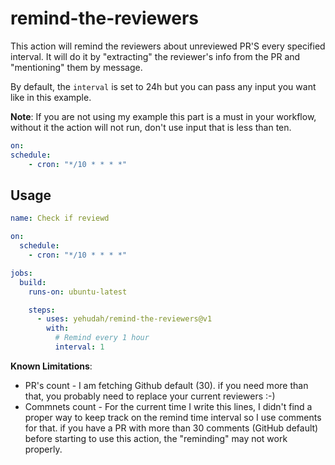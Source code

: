 # remind-the-reviewers

This action will remind the reviewers about unreviewed PR'S every specified interval. It will do it by "extracting" the reviewer's info from the PR and "mentioning" them by message.

By default, the `interval` is set to 24h but you can pass any input you want like in this example.

**Note**:
If you are not using my example this part is a must in your workflow, without it the action will not run, don't use input that is less than ten.
```yaml
on:
schedule:
    - cron: "*/10 * * * *"
```

## Usage

```yaml
name: Check if reviewd

on:
  schedule:
    - cron: "*/10 * * * *"

jobs:
  build:
    runs-on: ubuntu-latest

    steps:
      - uses: yehudah/remind-the-reviewers@v1
        with:
          # Remind every 1 hour
          interval: 1
```

**Known Limitations**:
* PR's count - I am fetching Github default (30). if you need more than that, you probably need to replace your current reviewers :-)
* Commnets count - For the current time I write this lines, I didn't find a proper way to keep track on the remind time interval so I use comments for that. if you have a PR with more than 30 comments (GitHub default) before starting to use this action, the "reminding" may not work properly.